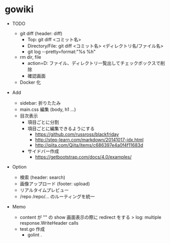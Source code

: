 # gowiki

* TODO
  * git diff (header: diff)
    * Top: git diff <コミット名>
    * Directory/File: git diff <コミット名> <ディレクトリ名/ファイル名>
    * git log --pretty=format:"%s %h"
  * rm dir, file
    * action=D: ファイル、ディレクトリ一覧出してチェックボックスで削除
    * 確認画面
  * Docker 化

* Add
  * sidebar: 折りたたみ
  * main.css 編集 (body, h1 ...)
  * 目次表示
    * 項目ごとに分割
    * 項目ごとに編集できるようにする
      * https://github.com/russross/blackfriday
      * http://step-learn.com/markdown/20141017-idx.html
      * http://qiita.com/Qiita/items/c686397e4a0f4f11683d
    * サイドバー作成
      * https://getbootstrap.com/docs/4.0/examples/

* Option
  * 検索 (header: search)
  * 画像アップロード (footer: upload)
  * リアルタイムプレビュー 
  * /repo /repo/... のルーティングを統一


* Memo
  * content が "" の show 画面表示の際に redirect をする > log: multiple response.WriteHeader calls
  * test.go 作成
    * golint .
